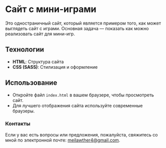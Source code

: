# Сайт с мини-играми

Это одностраничный сайт, который является примером того, как может выглядеть сайт с играми. Основная задача — показать как можно реализовать сайт для мини-игр.

## Технологии

- **HTML**: Структура сайта
- **CSS (SASS)**: Стилизация и оформление

## Использование

- Откройте файл `index.html` в вашем браузере, чтобы просмотреть сайт.
- Для лучшего отображения сайта используйте современные браузеры.

### Контакты

Если у вас есть вопросы или предложения, пожалуйста, свяжитесь со мной по электронной почте: meilawther4@gmail.com.
